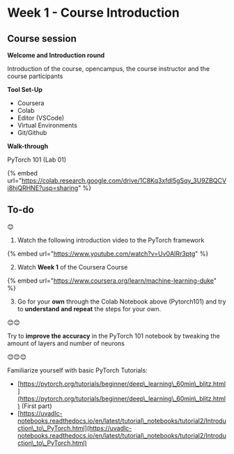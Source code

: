 # Week 1 - Course Introduction

## Course session

**Welcome and Introduction round**

Introduction of the course, opencampus, the course instructor and the course participants

**Tool Set-Up**

* Coursera
* Colab
* Editor (VSCode)
* Virtual Environments
* Git/Github

**Walk-through**

PyTorch 101 (Lab 01)

{% embed url="https://colab.research.google.com/drive/1C8Kq3xfdI5gSqy_3U9ZBQCVi8hjQRHNE?usp=sharing" %}



## **To-do**

😊

1. Watch the following introduction video to the PyTorch framework

{% embed url="https://www.youtube.com/watch?v=Uv0AIRr3ptg" %}

2. Watch **Week 1** of the Coursera Course

{% embed url="https://www.coursera.org/learn/machine-learning-duke" %}

3. Go for your **own** through the Colab Notebook above (Pytorch101) and try to **understand and repeat** the steps for your own.

😊😊

Try to **improve the accuracy** in the PyTorch 101 notebook by tweaking the amount of layers and number of neurons

😊😊😊

Familiarize yourself with basic PyTorch Tutorials:

* [https://pytorch.org/tutorials/beginner/deep\_learning\_60min\_blitz.html](https://pytorch.org/tutorials/beginner/deep\_learning\_60min\_blitz.html) (First part)
* [https://uvadlc-notebooks.readthedocs.io/en/latest/tutorial\_notebooks/tutorial2/Introduction\_to\_PyTorch.html](https://uvadlc-notebooks.readthedocs.io/en/latest/tutorial\_notebooks/tutorial2/Introduction\_to\_PyTorch.html)
